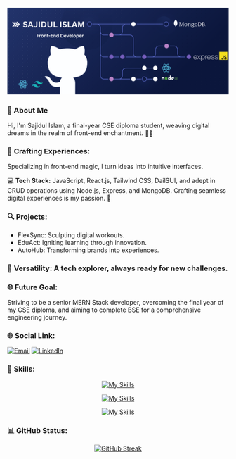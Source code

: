 ![The San Juan Mountains are beautiful!](https://raw.githubusercontent.com/Sajidul-Is1am/Sajidul-Is1am/main/SajidUl.png "San Juan Mountains")

### **🌺 About Me**

Hi, I'm Sajidul Islam, a final-year CSE diploma student, weaving digital dreams in the realm of front-end enchantment. 🚀✨

### 🌟 **Crafting Experiences:**

Specializing in front-end magic, I turn ideas into intuitive interfaces.

💻 **Tech Stack:** JavaScript, React.js, Tailwind CSS, DailSUI, and adept in CRUD operations using Node.js, Express, and MongoDB. Crafting seamless digital experiences is my passion. 🚀

### 🔍 **Projects:**

- FlexSync: Sculpting digital workouts.
- EduAct: Igniting learning through innovation.
- AutoHub: Transforming brands into experiences.

### 🌈 **Versatility:** A tech explorer, always ready for new challenges.


### 🌐 **Future Goal:**

Striving to be a senior MERN Stack developer, overcoming the final year of my CSE diploma, and aiming to complete BSE for a comprehensive engineering journey.

### 🌐 **Social Link:**

[![Email](https://img.shields.io/badge/Email-D14836?style=for-the-badge&logo=gmail&logoColor=white)](mailto:mdsajid466478@gmail.com)
[![LinkedIn](https://img.shields.io/badge/LinkedIn-0077B5?style=for-the-badge&logo=linkedin&logoColor=white)](https://www.linkedin.com/in/sajidul-islam-9842b72a3/)

### 💼 **Skills:**

<div align='center'>

[![My Skills](https://skillicons.dev/icons?i=js,css,tailwind,bootstrap,react)](https://skillicons.dev)

</div>

<div align="center">

[![My Skills](https://skillicons.dev/icons?i=nodejs,express,mongodb,html,firebase,github)](https://skillicons.dev)

</div>

<div align="center">

[![My Skills](https://skillicons.dev/icons?i=vscode,figma)](https://skillicons.dev)

</div>

### 📊 **GitHub Status:**


<div align="center">

[![GitHub Streak](https://github-readme-streak-stats.herokuapp.com?user=Sajidul-Is1am&theme=vue-dark&hide_border=true)](https://git.io/streak-stats)

</div>

